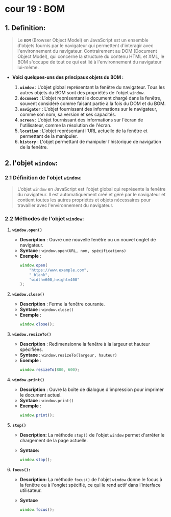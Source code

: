 # cour 19 : **BOM**

## 1. **Definition:**

> Le **`BOM`** (Browser Object Model) en JavaScript est un ensemble d'objets fournis par le navigateur qui permettent d'interagir avec l'environnement du navigateur. Contrairement au DOM (Document Object Model), qui concerne la structure du contenu HTML et XML, le BOM s'occupe de tout ce qui est lié à l'environnement du navigateur lui-même.

-   **Voici quelques-uns des principaux objets du BOM :**

    1. **`window`** : L'objet global représentant la fenêtre du navigateur. Tous les autres objets du BOM sont des propriétés de l'objet `window`.
    2. **`document`** : L'objet représentant le document chargé dans la fenêtre, souvent considéré comme faisant partie à la fois du DOM et du BOM.
    3. **`navigator`** : L'objet fournissant des informations sur le navigateur, comme son nom, sa version et ses capacités.
    4. **`screen`** : L'objet fournissant des informations sur l'écran de l'utilisateur, comme la résolution de l'écran.
    5. **`location`** : L'objet représentant l'URL actuelle de la fenêtre et permettant de la manipuler.
    6. **`history`** : L'objet permettant de manipuler l'historique de navigation de la fenêtre.

## 2. **l'objet `window`:**

### 2.1 **Définition de l'objet `window`:**

> L'objet `window` en JavaScript est l'objet global qui représente la fenêtre du navigateur. Il est automatiquement créé et géré par le navigateur et contient toutes les autres propriétés et objets nécessaires pour travailler avec l'environnement du navigateur.

### 2.2 **Méthodes de l'objet `window`:**

1. **`window.open()`**

    - **Description** : Ouvre une nouvelle fenêtre ou un nouvel onglet de navigateur.
    - **Syntaxe** : `window.open(URL, nom, spécifications)`
    - **Exemple** :
        ```javascript
        window.open(
            "https://www.example.com",
            "_blank",
            "width=600,height=400"
        );
        ```

2. **`window.close()`**

    - **Description** : Ferme la fenêtre courante.
    - **Syntaxe** : `window.close()`
    - **Exemple** :
        ```javascript
        window.close();
        ```

3. **`window.resizeTo()`**

    - **Description** : Redimensionne la fenêtre à la largeur et hauteur spécifiées.
    - **Syntaxe** : `window.resizeTo(largeur, hauteur)`
    - **Exemple** :
        ```javascript
        window.resizeTo(800, 600);
        ```

4. **`window.print()`**
    - **Description** : Ouvre la boîte de dialogue d'impression pour imprimer le document actuel.
    - **Syntaxe** : `window.print()`
    - **Exemple** :
        ```javascript
        window.print();
        ```
5. **`stop()`**

    - **Description:** La méthode `stop()` de l'objet `window` permet d'arrêter le chargement de la page actuelle.

    - **Syntaxe:**
        ```javascript
        window.stop();
        ```

6. **`focus():`**

    - **Description:** La méthode `focus()` de l'objet `window` donne le focus à la fenêtre ou à l'onglet spécifié, ce qui le rend actif dans l'interface utilisateur.

    - **Syntaxe**

        ```javascript
        window.focus();
        ```
